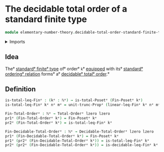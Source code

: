 # The decidable total order of a standard finite type

```agda
module elementary-number-theory.decidable-total-order-standard-finite-typesᵉ where
```

<details><summary>Imports</summary>

```agda
open import elementary-number-theory.inequality-standard-finite-typesᵉ
open import elementary-number-theory.natural-numbersᵉ

open import foundation.dependent-pair-typesᵉ
open import foundation.propositional-truncationsᵉ
open import foundation.universe-levelsᵉ

open import order-theory.decidable-total-ordersᵉ
open import order-theory.total-ordersᵉ
```

</details>

## Idea

Theᵉ [standardᵉ finiteᵉ type](univalent-combinatorics.standard-finite-types.mdᵉ) ofᵉ
orderᵉ `k`ᵉ [equipped](foundation.structure.mdᵉ) with itsᵉ
[standardᵉ orderingᵉ relation](elementary-number-theory.inequality-standard-finite-types.mdᵉ)
formsᵉ aᵉ [decidableᵉ totalᵉ order](order-theory.decidable-total-orders.md).ᵉ

## Definition

```agda
is-total-leq-Finᵉ : (kᵉ : ℕᵉ) → is-total-Posetᵉ (Fin-Posetᵉ kᵉ)
is-total-leq-Finᵉ kᵉ nᵉ mᵉ = unit-trunc-Propᵉ (linear-leq-Finᵉ kᵉ nᵉ mᵉ)

Fin-Total-Orderᵉ : ℕᵉ → Total-Orderᵉ lzero lzero
pr1ᵉ (Fin-Total-Orderᵉ kᵉ) = Fin-Posetᵉ kᵉ
pr2ᵉ (Fin-Total-Orderᵉ kᵉ) = is-total-leq-Finᵉ kᵉ

Fin-Decidable-Total-Orderᵉ : ℕᵉ → Decidable-Total-Orderᵉ lzero lzero
pr1ᵉ (Fin-Decidable-Total-Orderᵉ kᵉ) = Fin-Posetᵉ kᵉ
pr1ᵉ (pr2ᵉ (Fin-Decidable-Total-Orderᵉ kᵉ)) = is-total-leq-Finᵉ kᵉ
pr2ᵉ (pr2ᵉ (Fin-Decidable-Total-Orderᵉ kᵉ)) = is-decidable-leq-Finᵉ kᵉ
```